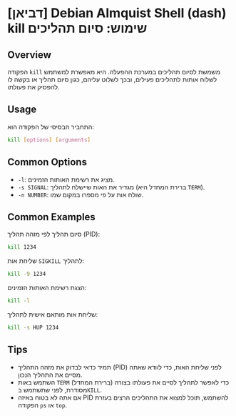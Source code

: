 # [דביאן] Debian Almquist Shell (dash) kill שימוש: סיום תהליכים

## Overview
הפקודה `kill` משמשת לסיום תהליכים במערכת ההפעלה. היא מאפשרת למשתמש לשלוח אותות לתהליכים פעילים, ובכך לשלוט עליהם, כגון סיום תהליך או בקשה לו להפסיק את פעולתו.

## Usage
התחביר הבסיסי של הפקודה הוא:

```bash
kill [options] [arguments]
```

## Common Options
- `-l`: מציג את רשימת האותות הזמינים.
- `-s SIGNAL`: מגדיר את האות שיישלח לתהליך (ברירת המחדל היא `TERM`).
- `-n NUMBER`: שולח אות על פי מספרו במקום שמו.

## Common Examples
סיום תהליך לפי מזהה תהליך (PID):

```bash
kill 1234
```

שליחת אות `SIGKILL` לתהליך:

```bash
kill -9 1234
```

הצגת רשימת האותות הזמינים:

```bash
kill -l
```

שליחת אות מותאם אישית לתהליך:

```bash
kill -s HUP 1234
```

## Tips
- תמיד כדאי לבדוק את מזהה התהליך (PID) לפני שליחת האות, כדי לוודא שאתה מסיים את התהליך הנכון.
- השתמש באות `TERM` (ברירת המחדל) כדי לאפשר לתהליך לסיים את פעולתו בצורה מסודרת, לפני שתשתמש ב`KILL`.
- אם אתה לא בטוח באיזה PID להשתמש, תוכל למצוא את התהליכים הרצים בעזרת הפקודה `ps` או `top`.